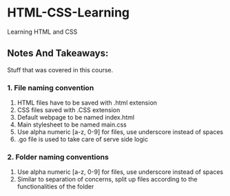 # HTML-CSS-Learning
Learning HTML and CSS

## Notes And Takeaways:
Stuff that was covered in this course.

### 1. File naming convention
1. HTML files have to be saved with .html extension
2. CSS files saved with .CSS extension
3. Default webpage to be named index.html
4. Main stylesheet to be named main.css
5. Use alpha numeric [a-z, 0-9] for files, use underscore instead of spaces
6. .go file is used to take care of serve side logic

### 2. Folder naming conventions
1. Use alpha numeric [a-z, 0-9] for files, use underscore instead of spaces
2. Similar to separation of concerns, split up files according to the functionalities of the folder
